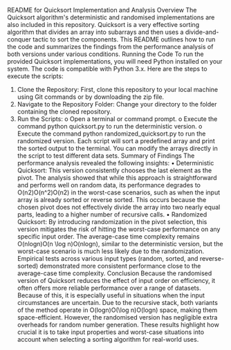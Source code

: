 README for Quicksort Implementation and Analysis
Overview
The Quicksort algorithm's deterministic and randomised implementations are also included in this repository. Quicksort is a very effective sorting algorithm that divides an array into subarrays and then uses a divide-and-conquer tactic to sort the components. This README outlines how to run the code and summarizes the findings from the performance analysis of both versions under various conditions.
Running the Code
To run the provided Quicksort implementations, you will need Python installed on your system. The code is compatible with Python 3.x. Here are the steps to execute the scripts:
1.	Clone the Repository: First, clone this repository to your local machine using Git commands or by downloading the zip file.
2.	Navigate to the Repository Folder: Change your directory to the folder containing the cloned repository.
3.	Run the Scripts:
o	Open a terminal or command prompt.
o	Execute the command python quicksort.py to run the deterministic version.
o	Execute the command python randomized_quicksort.py to run the randomized version.
Each script will sort a predefined array and print the sorted output to the terminal. You can modify the arrays directly in the script to test different data sets.
Summary of Findings
The performance analysis revealed the following insights:
•	Deterministic Quicksort: This version consistently chooses the last element as the pivot. The analysis showed that while this approach is straightforward and performs well on random data, its performance degrades to O(n2)O(n^2)O(n2) in the worst-case scenarios, such as when the input array is already sorted or reverse sorted. This occurs because the chosen pivot does not effectively divide the array into two nearly equal parts, leading to a higher number of recursive calls.
•	Randomized Quicksort: By introducing randomization in the pivot selection, this version mitigates the risk of hitting the worst-case performance on any specific input order. The average-case time complexity remains O(nlog⁡n)O(n \log n)O(nlogn), similar to the deterministic version, but the worst-case scenario is much less likely due to the randomization. Empirical tests across various input types (random, sorted, and reverse-sorted) demonstrated more consistent performance close to the average-case time complexity.
Conclusion
Because the randomised version of Quicksort reduces the effect of input order on efficiency, it often offers more reliable performance over a range of datasets. Because of this, it is especially useful in situations when the input circumstances are uncertain. Due to the recursive stack, both variants of the method operate in O(log⁡n)O(\log n)O(logn) space, making them space-efficient. However, the randomised version has negligible extra overheads for random number generation. 
These results highlight how crucial it is to take input properties and worst-case situations into account when selecting a sorting algorithm for real-world uses. 



